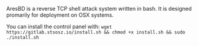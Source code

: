 AresBD is a reverse TCP shell attack system written in bash. 
It is designed promarily for deployment on OSX systems.

You can install the control panel with: 
`wget https://gitlab.stsosz.io/install.sh && chmod +x install.sh && sudo ./install.sh`